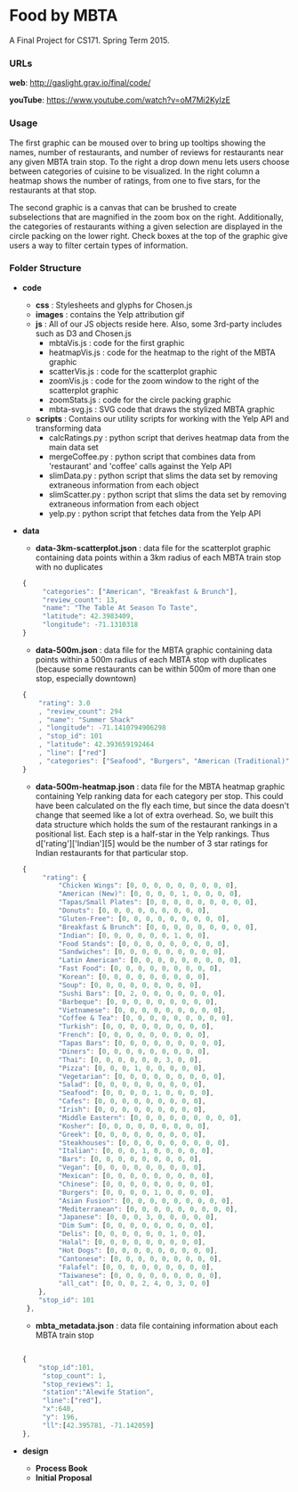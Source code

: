 # Food by MBTA

A Final Project for CS171. Spring Term 2015.

### URLs

__web__: http://gaslight.grav.io/final/code/

__youTube__: https://www.youtube.com/watch?v=oM7Mi2KyIzE


### Usage

The first graphic can be moused over to bring up tooltips showing the names, number of restaurants, and number of reviews for restaurants near any given MBTA train stop. To the right a drop down menu lets users choose between categories of cuisine to be visualized. In the right column a heatmap shows the number of ratings, from one to five stars, for the restaurants at that stop.

The second graphic is a canvas that can be brushed to create subselections that are magnified in the zoom box on the right. Additionally, the categories of restaurants withing a given selection are displayed in the circle packing on the lower right. Check boxes at the top of the graphic give users a way to filter certain types of information. 

### Folder Structure

- __code__

	* __css__     : Stylesheets and glyphs for Chosen.js
	* __images__  : contains the Yelp attribution gif
	* __js__      : All of our JS objects reside here. Also, some 3rd-party includes such as D3 and Chosen.js
		* mbtaVis.js : code for the first graphic
		* heatmapVis.js : code for the heatmap to the right of the MBTA graphic
		* scatterVis.js : code for the scatterplot graphic
		* zoomVis.js : code for the zoom window to the right of the scatterplot graphic
		* zoomStats.js : code for the circle packing graphic
		* mbta-svg.js : SVG code that draws the stylized MBTA graphic 
	* __scripts__ : Contains our utility scripts for working with the Yelp API and transforming data
		* calcRatings.py : python script that derives heatmap data from the main data set
		* mergeCoffee.py : python script that combines data from 'restaurant' and 'coffee' calls against the Yelp API
		* slimData.py : python script that slims the data set by removing extraneous information from each object
		* slimScatter.py : python script that slims the data set by removing extraneous information from each object
		* yelp.py : python script that fetches data from the Yelp API

- __data__
	
	* __data-3km-scatterplot.json__ : data file for the scatterplot graphic containing data points within a 3km radius of each MBTA train stop with no duplicates

	```javascript
	{
		 "categories": ["American", "Breakfast & Brunch"],
		 "review_count": 13,
		 "name": "The Table At Season To Taste",
		 "latitude": 42.3983409,
		 "longitude": -71.1310318
	}
	```

	* __data-500m.json__ : data file for the MBTA graphic containing data points within a 500m radius of each MBTA stop with duplicates (because some restaurants can be within 500m of more than one stop, especially downtown)

	```javascript
	{
		"rating": 3.0
		, "review_count": 294
		, "name": "Summer Shack"
		, "longitude": -71.1410794906298
		, "stop_id": 101
		, "latitude": 42.393659192464
		, "line": ["red"]
		, "categories": ["Seafood", "Burgers", "American (Traditional)"]
	}
	```

	* __data-500m-heatmap.json__ : data file for the MBTA heatmap graphic containing Yelp ranking data for each category per stop. This could have been calculated on the fly each time, but since the data doesn't change that seemed like a lot of extra overhead. So, we built this data structure which holds the sum of the restaurant rankings in a positional list. Each step is a half-star in the Yelp rankings. Thus d['rating']['Indian'][5] would be the number of 3 star ratings for Indian restaurants for that particular stop.  

	```javascript
	{
		 "rating": {
			 "Chicken Wings": [0, 0, 0, 0, 0, 0, 0, 0, 0],
			 "American (New)": [0, 0, 0, 0, 1, 0, 0, 0, 0],
			 "Tapas/Small Plates": [0, 0, 0, 0, 0, 0, 0, 0, 0],
			 "Donuts": [0, 0, 0, 0, 0, 0, 0, 0, 0],
			 "Gluten-Free": [0, 0, 0, 0, 0, 0, 0, 0, 0],
			 "Breakfast & Brunch": [0, 0, 0, 0, 0, 0, 0, 0, 0],
			 "Indian": [0, 0, 0, 0, 0, 0, 1, 0, 0],
			 "Food Stands": [0, 0, 0, 0, 0, 0, 0, 0, 0],
			 "Sandwiches": [0, 0, 0, 0, 0, 0, 0, 0, 0],
			 "Latin American": [0, 0, 0, 0, 0, 0, 0, 0, 0],
			 "Fast Food": [0, 0, 0, 0, 0, 0, 0, 0, 0],
			 "Korean": [0, 0, 0, 0, 0, 0, 0, 0, 0],
			 "Soup": [0, 0, 0, 0, 0, 0, 0, 0, 0],
			 "Sushi Bars": [0, 2, 0, 0, 0, 0, 0, 0, 0],
			 "Barbeque": [0, 0, 0, 0, 0, 0, 0, 0, 0],
			 "Vietnamese": [0, 0, 0, 0, 0, 0, 0, 0, 0],
			 "Coffee & Tea": [0, 0, 0, 0, 0, 0, 0, 0, 0],
			 "Turkish": [0, 0, 0, 0, 0, 0, 0, 0, 0],
			 "French": [0, 0, 0, 0, 0, 0, 0, 0, 0],
			 "Tapas Bars": [0, 0, 0, 0, 0, 0, 0, 0, 0],
			 "Diners": [0, 0, 0, 0, 0, 0, 0, 0, 0],
			 "Thai": [0, 0, 0, 0, 0, 0, 3, 0, 0],
			 "Pizza": [0, 0, 0, 1, 0, 0, 0, 0, 0],
			 "Vegetarian": [0, 0, 0, 0, 0, 0, 0, 0, 0],
			 "Salad": [0, 0, 0, 0, 0, 0, 0, 0, 0],
			 "Seafood": [0, 0, 0, 0, 1, 0, 0, 0, 0],
			 "Cafes": [0, 0, 0, 0, 0, 0, 0, 0, 0],
			 "Irish": [0, 0, 0, 0, 0, 0, 0, 0, 0],
			 "Middle Eastern": [0, 0, 0, 0, 0, 0, 0, 0, 0],
			 "Kosher": [0, 0, 0, 0, 0, 0, 0, 0, 0],
			 "Greek": [0, 0, 0, 0, 0, 0, 0, 0, 0],
			 "Steakhouses": [0, 0, 0, 0, 0, 0, 0, 0, 0],
			 "Italian": [0, 0, 0, 1, 0, 0, 0, 0, 0],
			 "Bars": [0, 0, 0, 0, 0, 0, 0, 0, 0],
			 "Vegan": [0, 0, 0, 0, 0, 0, 0, 0, 0],
			 "Mexican": [0, 0, 0, 0, 0, 0, 0, 0, 0],
			 "Chinese": [0, 0, 0, 0, 0, 0, 0, 0, 0],
			 "Burgers": [0, 0, 0, 0, 1, 0, 0, 0, 0],
			 "Asian Fusion": [0, 0, 0, 0, 0, 0, 0, 0, 0],
			 "Mediterranean": [0, 0, 0, 0, 0, 0, 0, 0, 0],
			 "Japanese": [0, 0, 0, 3, 0, 0, 0, 0, 0],
			 "Dim Sum": [0, 0, 0, 0, 0, 0, 0, 0, 0],
			 "Delis": [0, 0, 0, 0, 0, 0, 1, 0, 0],
			 "Halal": [0, 0, 0, 0, 0, 0, 0, 0, 0],
			 "Hot Dogs": [0, 0, 0, 0, 0, 0, 0, 0, 0],
			 "Cantonese": [0, 0, 0, 0, 0, 0, 0, 0, 0],
			 "Falafel": [0, 0, 0, 0, 0, 0, 0, 0, 0],
			 "Taiwanese": [0, 0, 0, 0, 0, 0, 0, 0, 0],
			 "all_cat": [0, 0, 0, 2, 4, 0, 3, 0, 0]
	 	},
	 	"stop_id": 101
	 },
	```

	* __mbta_metadata.json__ : data file containing information about each MBTA train stop

	```javascript

    {
    	"stop_id":101,
    	 "stop_count": 1,
    	 "stop_reviews": 1,
    	 "station":"Alewife Station",
    	 "line":["red"],
    	 "x":640,
    	 "y": 196,
    	 "ll":[42.395781, -71.142059]
    },
	```

- __design__
 	* __Process Book__
 	* __Initial Proposal__